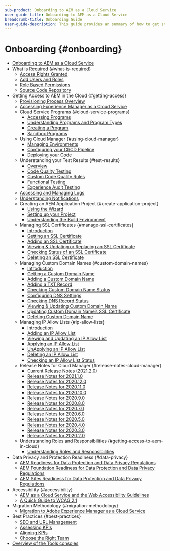 ```yaml
---
sub-product: Onboarding to AEM as a Cloud Service
user-guide-title: Onboarding to AEM as a Cloud Service
breadcrumb-title: Onboarding Guide
user-guide-description: This guide provides an summary of how to get started with Experience Manager as a Cloud Service, including how to get access and important data protection information.
---
```


# Onboarding {#onboarding}

+ [Onboarding to AEM as a Cloud Service](/help/onboarding/home.md)
+ What is Required {#what-is-required}
  + [Access Rights Granted](what-is-required/access-rights-granted.md)
  + [Add Users and Roles](what-is-required/add-users-roles.md)
  + [Role Based Permissions](what-is-required/role-based-permissions.md)
  + [Source Code Repository](what-is-required/source-code-repository.md)
+ Getting Access to AEM in the Cloud {#getting-access}  
  + [Provisioning Process Overview](getting-access-to-aem-in-cloud/provisioning-process-overview.md)
  + [Accessing Experience Manager as a Cloud Service](getting-access-to-aem-in-cloud/navigation.md)
  + Cloud Service Programs {#cloud-service-programs}
    + [Accessing Programs](getting-access-to-aem-in-cloud/first-time-login.md)
    + [Understanding Programs and Program Types](getting-access-to-aem-in-cloud/understand-program-types.md)
    + [Creating a Program](getting-access-to-aem-in-cloud/creating-a-program.md)
    + [Sandbox Programs](getting-access-to-aem-in-cloud/sandbox-programs.md)
  + Using Cloud Manager {#using-cloud-manager}
    + [Managing Environments](https://experienceleague.adobe.com/docs/experience-manager-cloud-service/implementing/using-cloud-manager/manage-environments.html)
    + [Configuring your CI/CD Pipeline](https://experienceleague.adobe.com/docs/experience-manager-cloud-service/implementing/using-cloud-manager/configure-pipeline.html)
    + [Deploying your Code](https://experienceleague.adobe.com/docs/experience-manager-cloud-service/implementing/using-cloud-manager/deploy-code.html)
  + Understanding your Test Results {#test-results}
    + [Overview](https://experienceleague.adobe.com/docs/experience-manager-cloud-service/implementing/using-cloud-manager/test-results/overview-test-results.html)
    + [Code Quality Testing](https://experienceleague.adobe.com/docs/experience-manager-cloud-service/implementing/using-cloud-manager/test-results/code-quality-testing.html)
    + [Custom Code Quality Rules](https://experienceleague.adobe.com/docs/experience-manager-cloud-service/implementing/using-cloud-manager/test-results/custom-code-quality-rules.html)
    + [Functional Testing](https://experienceleague.adobe.com/docs/experience-manager-cloud-service/implementing/using-cloud-manager/test-results/functional-testing.html)
    + [Experience Audit Testing](https://experienceleague.adobe.com/docs/experience-manager-cloud-service/implementing/using-cloud-manager/test-results/experience-audit-testing.html)  
  + [Accessing and Managing Logs](https://experienceleague.adobe.com/docs/experience-manager-cloud-service/implementing/using-cloud-manager/manage-logs.html)
  + [Understanding Notifications](https://experienceleague.adobe.com/docs/experience-manager-cloud-service/implementing/using-cloud-manager/notifications.html)
  + Creating an AEM Application Project {#create-application-project}
    + [Using the Wizard](getting-access-to-aem-in-cloud/using-the-wizard.md)
    + [Setting up your Project](getting-access-to-aem-in-cloud/setting-up-project.md)
    + [Understanding the Build Environment](getting-access-to-aem-in-cloud/build-environment-details.md)
  + Managing SSL Certificates {#manage-ssl-certificates}
    + [Introduction](https://experienceleague.adobe.com/docs/experience-manager-cloud-service/implementing/using-cloud-manager/manage-ssl-certificates/introduction.html)
    + [Getting an SSL Certificate](https://experienceleague.adobe.com/docs/experience-manager-cloud-service/implementing/using-cloud-manager/manage-ssl-certificates/get-ssl-certificate.html)
    + [Adding an SSL Certificate](https://experienceleague.adobe.com/docs/experience-manager-cloud-service/implementing/using-cloud-manager/manage-ssl-certificates/add-ssl-certificate.html)
    + [Viewing &  Updating or Replacing an SSL Certificate](https://experienceleague.adobe.com/docs/experience-manager-cloud-service/implementing/using-cloud-manager/manage-ssl-certificates/view-update-replace-ssl-certificate.html)
    + [Checking Status of an SSL Certificate](https://experienceleague.adobe.com/docs/experience-manager-cloud-service/implementing/using-cloud-manager/manage-ssl-certificates/check-status-ssl-certificate.html)  
    + [Deleting an SSL Certificate](https://experienceleague.adobe.com/docs/experience-manager-cloud-service/implementing/using-cloud-manager/manage-ssl-certificates/delete-ssl-certificate.html)
  + Managing Custom Domain Names {#custom-domain-names}
    + [Introduction](https://experienceleague.adobe.com/docs/experience-manager-cloud-service/implementing/using-cloud-manager/custom-domain-names/introduction.html)
    + [Getting a Custom Domain Name](https://experienceleague.adobe.com/docs/experience-manager-cloud-service/implementing/using-cloud-manager/custom-domain-names/get-custom-domain-name.html)
    + [Adding a Custom Domain Name](https://experienceleague.adobe.com/docs/experience-manager-cloud-service/implementing/using-cloud-manager/custom-domain-names/add-custom-domain-name.html)
    + [Adding a TXT Record](https://experienceleague.adobe.com/docs/experience-manager-cloud-service/implementing/using-cloud-manager/custom-domain-names/add-text-record.html)
    + [Checking Custom Domain Name Status](https://experienceleague.adobe.com/docs/experience-manager-cloud-service/implementing/using-cloud-manager/custom-domain-names/check-domain-name-status.html)
    + [Configuring DNS Settings](https://experienceleague.adobe.com/docs/experience-manager-cloud-service/implementing/using-cloud-manager/custom-domain-names/configure-dns-settings.html)  
    + [Checking DNS Record Status](https://experienceleague.adobe.com/docs/experience-manager-cloud-service/implementing/using-cloud-manager/custom-domain-names/check-dns-record-status.html)
    + [Viewing & Updating Custom Domain Name](https://experienceleague.adobe.com/docs/experience-manager-cloud-service/implementing/using-cloud-manager/custom-domain-names/view-update-replace-custom-domain-name.html)
    + [Updating Custom Domain Name’s SSL Certificate](https://experienceleague.adobe.com/docs/experience-manager-cloud-service/implementing/using-cloud-manager/custom-domain-names/update-cdn-ssl-certificate.html)
    + [Deleting Custom Domain Name](https://experienceleague.adobe.com/docs/experience-manager-cloud-service/implementing/using-cloud-manager/custom-domain-names/delete-custom-domain-name.html)
  + Managing IP Allow Lists {#ip-allow-lists}
    + [Introduction](https://experienceleague.adobe.com/docs/experience-manager-cloud-service/implementing/using-cloud-manager/ip-allow-lists/introduction.html)
    + [Adding an IP Allow List](https://experienceleague.adobe.com/docs/experience-manager-cloud-service/implementing/using-cloud-manager/ip-allow-lists/add-ip-allow-lists.html)
    + [Viewing and Updating an IP Allow List](https://experienceleague.adobe.com/docs/experience-manager-cloud-service/implementing/using-cloud-manager/ip-allow-lists/view-update-ip-allow-list.html)
    + [Applying an IP Allow List](https://experienceleague.adobe.com/docs/experience-manager-cloud-service/implementing/using-cloud-manager/ip-allow-lists/apply-allow-list.html)
    + [UnApplying an IP Allow List](https://experienceleague.adobe.com/docs/experience-manager-cloud-service/implementing/using-cloud-manager/ip-allow-lists/unapply-ip-allow-list.html)  
    + [Deleting an IP Allow List](https://experienceleague.adobe.com/docs/experience-manager-cloud-service/implementing/using-cloud-manager/ip-allow-lists/delete-ip-allow-list.html)
    + [Checking an IP Allow List Status](https://experienceleague.adobe.com/docs/experience-manager-cloud-service/implementing/using-cloud-manager/ip-allow-lists/check-ip-allow-list-status.html)
  + Release Notes for Cloud Manager {#release-notes-cloud-manager}
    + [Current Release Notes (2021.2.0)](/help/onboarding/release-notes-cloud-manager/release-notes-cm-current.md)
    + [Release Notes for 2021.1.0](/help/onboarding/release-notes-cloud-manager/release-notes-cm-2021-1-0.md)
    + [Release Notes for 2020.12.0](/help/onboarding/release-notes-cloud-manager/release-notes-cm-2020-12-0.md)
    + [Release Notes for 2020.11.0](/help/onboarding/release-notes-cloud-manager/release-notes-cm-2020-11-0.md)
    + [Release Notes for 2020.10.0](/help/onboarding/release-notes-cloud-manager/release-notes-cm-2020-10-0.md)
    + [Release Notes for 2020.9.0](/help/onboarding/release-notes-cloud-manager/release-notes-cm-2020-9-0.md)
    + [Release Notes for 2020.8.0](/help/onboarding/release-notes-cloud-manager/release-notes-cm-2020-8-0.md)
    + [Release Notes for 2020.7.0](/help/onboarding/release-notes-cloud-manager/release-notes-cm-2020-7-0.md)
    + [Release Notes for 2020.6.0](/help/onboarding/release-notes-cloud-manager/release-notes-cm-2020-6-0.md)
    + [Release Notes for 2020.5.0](/help/onboarding/release-notes-cloud-manager/release-notes-cm-2020-5-0.md)
    + [Release Notes for 2020.4.0](/help/onboarding/release-notes-cloud-manager/release-notes-cm-2020-4-0.md)
    + [Release Notes for 2020.3.0](/help/onboarding/release-notes-cloud-manager/release-notes-cm-2020-3-0.md)
    + [Release Notes for 2020.2.0](/help/onboarding/release-notes-cloud-manager/release-notes-cm-2020-2-0.md)
  + Understanding Roles and Responsibilities {#getting-access-to-aem-in-cloud}
    + [Understanding Roles and Responsibilities](getting-access-to-aem-in-cloud/roles-responsibilities.md)
+ Data Privacy and Protection Readiness {#data-privacy}
  + [AEM Readiness for Data Protection and Data Privacy Regulations](data-privacy-and-protection-readiness/aem-readiness.md)
  + [AEM Foundation Readiness for Data Protection and Data Privacy Regulations](data-privacy-and-protection-readiness/foundation-readiness.md)
  + [AEM Sites Readiness for Data Protection and Data Privacy Regulations](data-privacy-and-protection-readiness/sites-readiness.md)
+ Accessibility {#accessibility}
  + [AEM as a Cloud Service and the Web Accessibility Guidelines](accessibility/web-accessibility.md)
  + [A Quick Guide to WCAG 2.1](accessibility/quick-guide-wcag.md)
+ Migration Methodology {#migration-methodology}
  + [Migration to Adobe Experience Manager as a Cloud Service](migration-methodology/getting-started.md)
+ Best Practices {#best-practices}
  + [SEO and URL Management](best-practices/seo-and-url-management.md)
  + [Assessing KPIs](best-practices/assessing-kpis.md)
  + [Aligning KPIs](best-practices/aligning-kpis.md)
  + [Choose the Right Team](best-practices/choose-right-team.md)
+ [Overview of the Tools consoles](tools-consoles.md)
